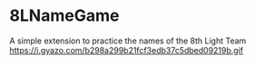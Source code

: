 # 8LNameGame
A simple extension to practice the names of the 8th Light Team
https://i.gyazo.com/b298a299b21fcf3edb37c5dbed09219b.gif
